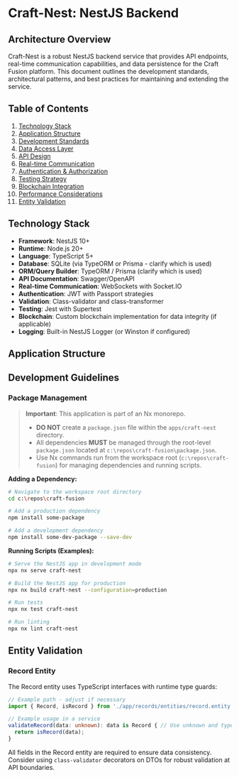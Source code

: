 # Craft-Nest: NestJS Backend

## Architecture Overview

Craft-Nest is a robust NestJS backend service that provides API endpoints, real-time communication capabilities, and data persistence for the Craft Fusion platform. This document outlines the development standards, architectural patterns, and best practices for maintaining and extending the service.

## Table of Contents

1. [Technology Stack](#technology-stack)
2. [Application Structure](#application-structure)
3. [Development Standards](#development-standards)
4. [Data Access Layer](#data-access-layer)
5. [API Design](#api-design)
6. [Real-time Communication](#real-time-communication)
7. [Authentication & Authorization](#authentication--authorization)
8. [Testing Strategy](#testing-strategy)
9. [Blockchain Integration](#blockchain-integration)
10. [Performance Considerations](#performance-considerations)
11. [Entity Validation](#entity-validation)

## Technology Stack

- **Framework**: NestJS 10+
- **Runtime**: Node.js 20+
- **Language**: TypeScript 5+
- **Database**: SQLite (via TypeORM or Prisma - clarify which is used)
- **ORM/Query Builder**: TypeORM / Prisma (clarify which is used)
- **API Documentation**: Swagger/OpenAPI
- **Real-time Communication**: WebSockets with Socket.IO
- **Authentication**: JWT with Passport strategies
- **Validation**: Class-validator and class-transformer
- **Testing**: Jest with Supertest
- **Blockchain**: Custom blockchain implementation for data integrity (if applicable)
- **Logging**: Built-in NestJS Logger (or Winston if configured)

## Application Structure
<!-- Add details about module structure, e.g., feature modules, core module, shared module -->

## Development Guidelines

### Package Management

> **Important**: This application is part of an Nx monorepo.
> - **DO NOT** create a `package.json` file within the `apps/craft-nest` directory.
> - All dependencies **MUST** be managed through the root-level `package.json` located at `c:\repos\craft-fusion\package.json`.
> - Use Nx commands run from the workspace root (`c:\repos\craft-fusion`) for managing dependencies and running scripts.

**Adding a Dependency:**
```bash
# Navigate to the workspace root directory
cd c:\repos\craft-fusion

# Add a production dependency
npm install some-package

# Add a development dependency
npm install some-dev-package --save-dev
```

**Running Scripts (Examples):**
```bash
# Serve the NestJS app in development mode
npx nx serve craft-nest

# Build the NestJS app for production
npx nx build craft-nest --configuration=production

# Run tests
npx nx test craft-nest

# Run linting
npx nx lint craft-nest
```

## Entity Validation

### Record Entity

The Record entity uses TypeScript interfaces with runtime type guards:

```typescript
// Example path - adjust if necessary
import { Record, isRecord } from './app/records/entities/record.entity';

// Example usage in a service
validateRecord(data: unknown): data is Record { // Use unknown and type predicate
  return isRecord(data);
}
```

All fields in the Record entity are required to ensure data consistency. Consider using `class-validator` decorators on DTOs for robust validation at API boundaries.

<!-- Add sections for Data Access, API Design, Real-time, Auth, Testing etc. -->


